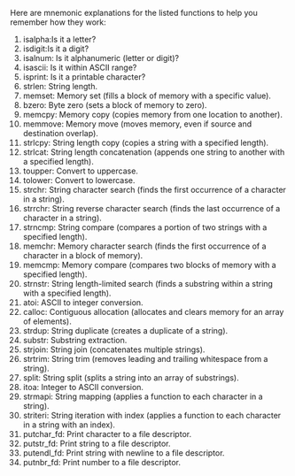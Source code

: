 Here are mnemonic explanations for the listed functions to help you remember how they work:

1. isalpha:Is it a letter?
2. isdigit:Is it a digit?
3. isalnum: Is it alphanumeric (letter or digit)?
4. isascii: Is it within ASCII range?
5. isprint: Is it a printable character?
6. strlen: String length.
7. memset: Memory set (fills a block of memory with a specific value).
8. bzero: Byte zero (sets a block of memory to zero).
9. memcpy: Memory copy (copies memory from one location to another).
10. memmove: Memory move (moves memory, even if source and destination overlap).
11. strlcpy: String length copy (copies a string with a specified length).
12. strlcat: String length concatenation (appends one string to another with a specified length).
13. toupper: Convert to uppercase.
14. tolower: Convert to lowercase.
15. strchr: String character search (finds the first occurrence of a character in a string).
16. strrchr: String reverse character search (finds the last occurrence of a character in a string).
17. strncmp: String compare (compares a portion of two strings with a specified length).
18. memchr: Memory character search (finds the first occurrence of a character in a block of memory).
19. memcmp: Memory compare (compares two blocks of memory with a specified length).
20. strnstr: String length-limited search (finds a substring within a string with a specified length).
21. atoi: ASCII to integer conversion.
22. calloc: Contiguous allocation (allocates and clears memory for an array of elements).
23. strdup: String duplicate (creates a duplicate of a string).
24. substr: Substring extraction.
25. strjoin: String join (concatenates multiple strings).
26. strtrim: String trim (removes leading and trailing whitespace from a string).
27. split: String split (splits a string into an array of substrings).
28. itoa: Integer to ASCII conversion.
29. strmapi: String mapping (applies a function to each character in a string).
30. striteri: String iteration with index (applies a function to each character in a string with an index).
31. putchar_fd: Print character to a file descriptor.
32. putstr_fd: Print string to a file descriptor.
33. putendl_fd: Print string with newline to a file descriptor.
34. putnbr_fd: Print number to a file descriptor.

